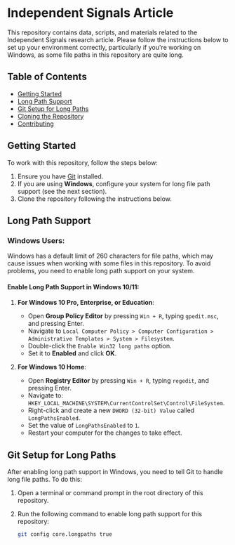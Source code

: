 # Independent Signals Article

This repository contains data, scripts, and materials related to the Independent Signals research article. Please follow the instructions below to set up your environment correctly, particularly if you're working on Windows, as some file paths in this repository are quite long.

## Table of Contents
- [Getting Started](#getting-started)
- [Long Path Support](#long-path-support)
- [Git Setup for Long Paths](#git-setup-for-long-paths)
- [Cloning the Repository](#cloning-the-repository)
- [Contributing](#contributing)

## Getting Started

To work with this repository, follow the steps below:

1. Ensure you have [Git](https://git-scm.com/) installed.
2. If you are using **Windows**, configure your system for long file path support (see the next section).
3. Clone the repository following the instructions below.

## Long Path Support

### Windows Users:
Windows has a default limit of 260 characters for file paths, which may cause issues when working with some files in this repository. To avoid problems, you need to enable long path support on your system.

#### Enable Long Path Support in Windows 10/11:
1. **For Windows 10 Pro, Enterprise, or Education**:
   - Open **Group Policy Editor** by pressing `Win + R`, typing `gpedit.msc`, and pressing Enter.
   - Navigate to `Local Computer Policy > Computer Configuration > Administrative Templates > System > Filesystem`.
   - Double-click the `Enable Win32 long paths` option.
   - Set it to **Enabled** and click **OK**.

2. **For Windows 10 Home**:
   - Open **Registry Editor** by pressing `Win + R`, typing `regedit`, and pressing Enter.
   - Navigate to:  
     `HKEY_LOCAL_MACHINE\SYSTEM\CurrentControlSet\Control\FileSystem`.
   - Right-click and create a new `DWORD (32-bit) Value` called `LongPathsEnabled`.
   - Set the value of `LongPathsEnabled` to `1`.
   - Restart your computer for the changes to take effect.

## Git Setup for Long Paths

After enabling long path support in Windows, you need to tell Git to handle long file paths. To do this:

1. Open a terminal or command prompt in the root directory of this repository.
2. Run the following command to enable long path support for this repository:

   ```bash
   git config core.longpaths true
